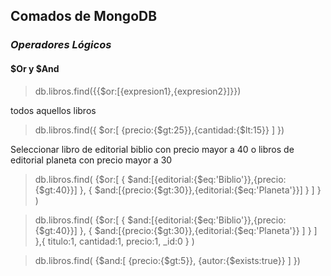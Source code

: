 ## Comados de MongoDB
### *Operadores Lógicos*

#### $Or y $And

>db.libros.find({{$or:[{expresion1},{expresion2}]}})


todos aquellos libros 

>db.libros.find({
    $or:[
        {precio:{$gt:25}},{cantidad:{$lt:15}}
    ] 
})

Seleccionar libro de editorial biblio con precio mayor a 40 o libros de editorial planeta con precio mayor a 30

>db.libros.find(
{$or:[
    {
        $and:[{editorial:{$eq:'Biblio'}},{precio:{$gt:40}}]
    },
    {
    $and:[{precio:{$gt:30}},{editorial:{$eq:'Planeta'}}]
    }
]
    }
)


>db.libros.find(
{$or:[
    {
        $and:[{editorial:{$eq:'Biblio'}},{precio:{$gt:40}}]
    },
{
    $and:[{precio:{$gt:30}},{editorial:{$eq:'Planeta'}}
    ]
}
]
    },{
        titulo:1, cantidad:1, precio:1, _id:0
    }
)

>db.libros.find(
{$and:[
    {precio:{$gt:5}},
    {autor:{$exists:true}}
    ] 
})